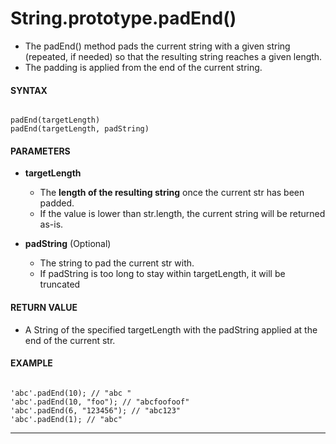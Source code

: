 # String.prototype.padEnd()

- The padEnd() method pads the current string with a given string (repeated, if needed) so that the resulting string reaches a given length.
- The padding is applied from the end of the current string.

#### **SYNTAX**

```

padEnd(targetLength)
padEnd(targetLength, padString)

```

#### **PARAMETERS**

- **targetLength**

  - The **length of the resulting string** once the current str has been padded.
  - If the value is lower than str.length, the current string will be returned as-is.

- **padString** (Optional)
  - The string to pad the current str with.
  - If padString is too long to stay within targetLength, it will be truncated

#### **RETURN VALUE**

- A String of the specified targetLength with the padString applied at the end of the current str.

#### **EXAMPLE**

```

'abc'.padEnd(10); // "abc "
'abc'.padEnd(10, "foo"); // "abcfoofoof"
'abc'.padEnd(6, "123456"); // "abc123"
'abc'.padEnd(1); // "abc"

```

---
